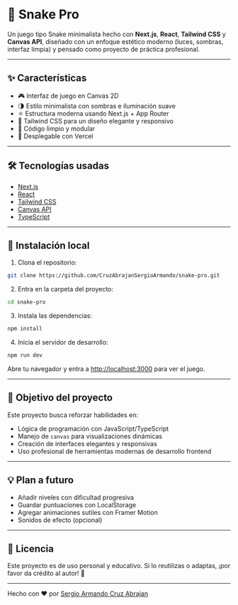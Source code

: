 # 🐍 Snake Pro

Un juego tipo Snake minimalista hecho con **Next.js**, **React**, **Tailwind CSS** y **Canvas API**, diseñado con un enfoque estético moderno (luces, sombras, interfaz limpia) y pensado como proyecto de práctica profesional.

---

## ✨ Características

- 🎮 Interfaz de juego en Canvas 2D
- 🌗 Estilo minimalista con sombras e iluminación suave
- ⚛️ Estructura moderna usando Next.js + App Router
- 🎨 Tailwind CSS para un diseño elegante y responsivo
- 🧠 Código limpio y modular
- 🚀 Desplegable con Vercel

---

## 🛠️ Tecnologías usadas

- [Next.js](https://nextjs.org/)
- [React](https://reactjs.org/)
- [Tailwind CSS](https://tailwindcss.com/)
- [Canvas API](https://developer.mozilla.org/en-US/docs/Web/API/Canvas_API)
- [TypeScript](https://www.typescriptlang.org/)

---

## 🚀 Instalación local

1. Clona el repositorio:

```bash
git clone https://github.com/CruzAbrajanSergioArmando/snake-pro.git
```

2. Entra en la carpeta del proyecto:

```bash
cd snake-pro
```

3. Instala las dependencias:

```bash
npm install
```

4. Inicia el servidor de desarrollo:

```bash
npm run dev
```

Abre tu navegador y entra a [http://localhost:3000](http://localhost:3000) para ver el juego.

---

## 🎯 Objetivo del proyecto

Este proyecto busca reforzar habilidades en:

- Lógica de programación con JavaScript/TypeScript
- Manejo de `canvas` para visualizaciones dinámicas
- Creación de interfaces elegantes y responsivas
- Uso profesional de herramientas modernas de desarrollo frontend

---

## 💡 Plan a futuro

- Añadir niveles con dificultad progresiva
- Guardar puntuaciones con LocalStorage
- Agregar animaciones sutiles con Framer Motion
- Sonidos de efecto (opcional)

---

## 📄 Licencia

Este proyecto es de uso personal y educativo. Si lo reutilizas o adaptas, ¡por favor da crédito al autor! 🙌

---

Hecho con ❤️ por [Sergio Armando Cruz Abrajan](https://github.com/CruzAbrajanSergioArmando)
